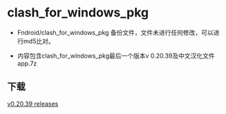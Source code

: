 # clash_for_windows_pkg

- Fndroid/clash_for_windows_pkg 备份文件，文件未进行任何修改，可以进行md5比对。

- 内容包含clash_for_windows_pkg最后一个版本v 0.20.39及中文汉化文件app.7z

## 下载

[v0.20.39 releases](https://github.com/ysx88/clash_for_windows_pkg/releases)
